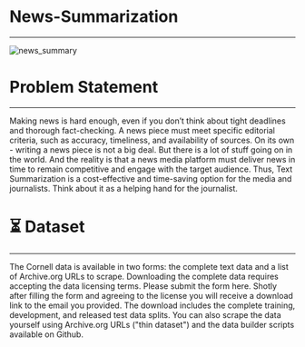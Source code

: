 # News-Summarization
_________________________________________________________________________________________________________________________________________________________________________
 ![news_summary](https://user-images.githubusercontent.com/102862643/197140039-f45a1e86-a058-460f-a222-ebf74d760788.JPG)


# Problem Statement
_________________________________________________________________________________________________________________________________________________________________________

Making news is hard enough, even if you don’t think about tight deadlines and thorough fact-checking. A news piece must meet specific editorial criteria, such as accuracy, timeliness, and availability of sources. 
On its own - writing a news piece is not a big deal. But there is a lot of stuff going on in the world. And the reality is that a news media platform must deliver news in time to remain competitive and engage with the target audience.  Thus, Text Summarization is a cost-effective and time-saving option for the media and journalists. Think about it as a helping hand for the journalist. 


# ⏳ Dataset
_________________________________________________________________________________________________________________________________________________________________________
The Cornell data is available in two forms: the complete text data and a list of Archive.org URLs to scrape. Downloading the complete data requires accepting the data licensing terms. Please submit the form here. Shotly after filling the form and agreeing to the license you will receive a download link to the email you provided. The download includes the complete training, development, and released test data splits. You can also scrape the data yourself using Archive.org URLs ("thin dataset") and the data builder scripts available on Github.
